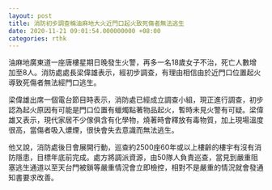 ```yaml
---
layout: post
title: 消防初步調查稱油麻地大火近門口起火致死傷者無法逃生
date: 2020-11-21 09:01:54.000000000 +08:00
categories: rthk
---
```


油麻地廣東道一座唐樓星期日晚發生火警，再多一名18歲女子不治，死亡人數增加至8人。消防處處長梁偉雄表示，經初步調查，有理由相信由於近門口位置起火導致死傷者無法經門口逃生。

梁偉雄出席一個電台節目時表示，消防處已經成立調查小組，現正進行調查，初步認為起火原因有可能是門口位置有蠟燭點著物品起火，暫時未見火警有可疑。梁偉雄又表示，現代家居不少傢俱含有化學物，燒著時會釋放有毒物質，加上現場溫度很高，當傷者吸入燶煙，很快會失去意識而無法逃生。

他又說，消防處後日會展開行動，巡查約2500座60年或以上樓齡的樓宇有沒有消防隱患，目標年底前完成。處方將調派資源，由50隊人負責巡查，當見到嚴重阻塞逃生通道以至天台門被鎖等嚴重情況會立即檢控，相對不是嚴重的情況就會發通知書要求改善。
